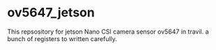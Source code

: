 # ov5647_jetson

This repsository for jetson Nano CSI camera sensor ov5647 in travil.
a bunch of registers to written carefully.
